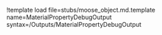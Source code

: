 !template load file=stubs/moose_object.md.template name=MaterialPropertyDebugOutput syntax=/Outputs/MaterialPropertyDebugOutput